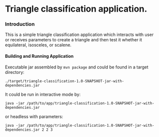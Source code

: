 # Triangle classification application.

### Introduction

This is a simple triangle classification application which interacts with user or receives parameters to create a triangle and then test it whether
 it equilateral, 
isosceles, or scalene. 

#### Building and Running Application

Executable jar assembled by ```mvn package``` and could be found in a target directory:

```./target/triangle-classification-1.0-SNAPSHOT-jar-with-dependencies.jar```

It could be run in interactive mode by:

```java -jar /path/to/app/triangle-classification-1.0-SNAPSHOT-jar-with-dependencies.jar```

or headless with parameters:

```java -jar /path/to/app/triangle-classification-1.0-SNAPSHOT-jar-with-dependencies.jar 2 2 3```

